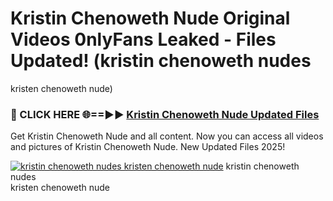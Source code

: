 # Kristin Chenoweth Nude Original Videos 0nlyFans Leaked - Files Updated! (kristin chenoweth nudes<br>
kristen chenoweth nude)

<h3>🔴 CLICK HERE 🌐==►► <a href="https://tinyurl.com/2p9ay9w9" rel="nofollow">Kristin Chenoweth Nude Updated Files</a></h3>

Get Kristin Chenoweth Nude and all content. Now you can access all videos and pictures of Kristin Chenoweth Nude. New Updated Files 2025!

[![kristin chenoweth nudes<br>
kristen chenoweth nude](https://i.imgur.com/KQgVmj3.gif)](https://tinyurl.com/2p9ay9w9)
kristin chenoweth nudes<br>
kristen chenoweth nude